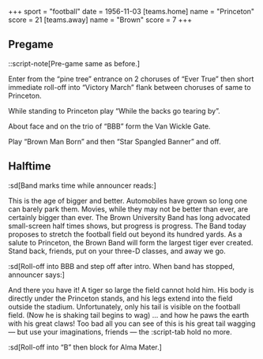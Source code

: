 +++
sport = "football"
date = 1956-11-03
[teams.home]
name = "Princeton"
score = 21
[teams.away]
name = "Brown"
score = 7
+++

## Pregame

::script-note[Pre-game same as before.]

Enter from the “pine tree” entrance on 2 choruses of “Ever True” then short immediate roll-off into “Victory March” flank between choruses of same to Princeton.

While standing to Princeton play “While the backs go tearing by”.

About face and on the trio of “BBB” form the Van Wickle Gate.

Play “Brown Man Born” and then “Star Spangled Banner” and off.

## Halftime

:sd[Band marks time while announcer reads:]

This is the age of bigger and better. Automobiles have grown so long one can barely park them. Movies, while they may not be better than ever, are certainly bigger than ever. The Brown University Band has long advocated small-screen half times shows, but progress is progress. The Band today proposes to stretch the football field out beyond its hundred yards. As a salute to Princeton, the Brown Band will form the largest tiger ever created. Stand back, friends, put on your three-D classes, and away we go.

:sd[Roll-off into BBB and step off after intro. When band has stopped, announcer says:]

And there you have it! A tiger so large the field cannot hold him. His body is directly under the Princeton stands, and his legs extend into the field outside the stadium. Unfortunately, only his tail is visible on the football field. (Now he is shaking tail begins to wag) … and how he paws the earth with his great claws! Too bad all you can see of this is his great tail wagging — but use your imaginations, friends — the :script-tab hold no more.

:sd[Roll-off into “B” then block for Alma Mater.]
